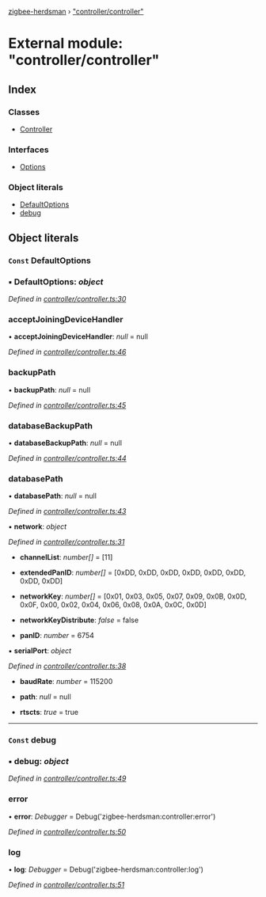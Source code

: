 [zigbee-herdsman](../README.md) › ["controller/controller"](_controller_controller_.md)

# External module: "controller/controller"

## Index

### Classes

* [Controller](../classes/_controller_controller_.controller.md)

### Interfaces

* [Options](../interfaces/_controller_controller_.options.md)

### Object literals

* [DefaultOptions](_controller_controller_.md#const-defaultoptions)
* [debug](_controller_controller_.md#const-debug)

## Object literals

### `Const` DefaultOptions

### ▪ **DefaultOptions**: *object*

*Defined in [controller/controller.ts:30](https://github.com/Koenkk/zigbee-herdsman/blob/master/src/controller/controller.ts#L30)*

###  acceptJoiningDeviceHandler

• **acceptJoiningDeviceHandler**: *null* =  null

*Defined in [controller/controller.ts:46](https://github.com/Koenkk/zigbee-herdsman/blob/master/src/controller/controller.ts#L46)*

###  backupPath

• **backupPath**: *null* =  null

*Defined in [controller/controller.ts:45](https://github.com/Koenkk/zigbee-herdsman/blob/master/src/controller/controller.ts#L45)*

###  databaseBackupPath

• **databaseBackupPath**: *null* =  null

*Defined in [controller/controller.ts:44](https://github.com/Koenkk/zigbee-herdsman/blob/master/src/controller/controller.ts#L44)*

###  databasePath

• **databasePath**: *null* =  null

*Defined in [controller/controller.ts:43](https://github.com/Koenkk/zigbee-herdsman/blob/master/src/controller/controller.ts#L43)*

▪ **network**: *object*

*Defined in [controller/controller.ts:31](https://github.com/Koenkk/zigbee-herdsman/blob/master/src/controller/controller.ts#L31)*

* **channelList**: *number[]* =  [11]

* **extendedPanID**: *number[]* =  [0xDD, 0xDD, 0xDD, 0xDD, 0xDD, 0xDD, 0xDD, 0xDD]

* **networkKey**: *number[]* =  [0x01, 0x03, 0x05, 0x07, 0x09, 0x0B, 0x0D, 0x0F, 0x00, 0x02, 0x04, 0x06, 0x08, 0x0A, 0x0C, 0x0D]

* **networkKeyDistribute**: *false* = false

* **panID**: *number* = 6754

▪ **serialPort**: *object*

*Defined in [controller/controller.ts:38](https://github.com/Koenkk/zigbee-herdsman/blob/master/src/controller/controller.ts#L38)*

* **baudRate**: *number* = 115200

* **path**: *null* =  null

* **rtscts**: *true* = true

___

### `Const` debug

### ▪ **debug**: *object*

*Defined in [controller/controller.ts:49](https://github.com/Koenkk/zigbee-herdsman/blob/master/src/controller/controller.ts#L49)*

###  error

• **error**: *Debugger* =  Debug('zigbee-herdsman:controller:error')

*Defined in [controller/controller.ts:50](https://github.com/Koenkk/zigbee-herdsman/blob/master/src/controller/controller.ts#L50)*

###  log

• **log**: *Debugger* =  Debug('zigbee-herdsman:controller:log')

*Defined in [controller/controller.ts:51](https://github.com/Koenkk/zigbee-herdsman/blob/master/src/controller/controller.ts#L51)*
